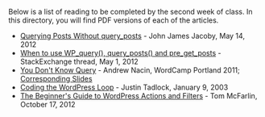 Below is a list of reading to be completed by the second week of class. In this directory, you will find PDF versions of each of the articles.

* [Querying Posts Without query_posts](http://developer.wordpress.com/2012/05/14/querying-posts-without-query_posts/) - John James Jacoby, May 14, 2012
* [When to use WP_query(), query_posts() and pre_get_posts](http://wordpress.stackexchange.com/questions/50761/when-to-use-wp-query-query-posts-and-pre-get-posts) - StackExchange thread, May 1, 2012
* [You Don't Know Query](http://wordpress.tv/2012/06/15/andrew-nacin-wp_query/) - Andrew Nacin, WordCamp Portland 2011; [Corresponding Slides](http://www.slideshare.net/andrewnacin/you-dont-know-query-wordcamp-portland-2011)
* [Coding the WordPress Loop](http://justintadlock.com/archives/2009/01/23/coding-the-wordpress-loop) - Justin Tadlock, January 9, 2003
* [The Beginner's Guide to WordPress Actions and Filters](http://wp.tutsplus.com/tutorials/the-beginners-guide-to-wordpress-actions-and-filters/) - Tom McFarlin, October 17, 2012